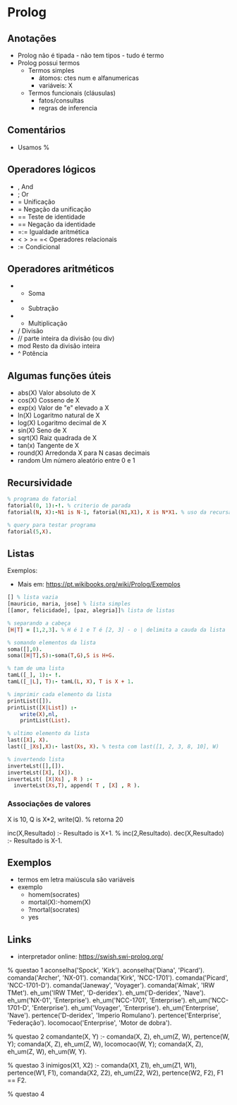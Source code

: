 # Prolog

## Anotações 

- Prolog não é tipada - não tem tipos - tudo é termo
- Prolog possui termos
  - Termos simples
    - átomos: ctes num e alfanumericas
    - variáveis: X
  - Termos funcionais (cláusulas)
    - fatos/consultas
    - regras de inferencia

## Comentários

- Usamos %

## Operadores lógicos

- , And
- ; Or
- = Unificação
- \= Negação da unificação
- == Teste de identidade
- \== Negação da identidade
- =:= Igualdade aritmética
- < > >= =< Operadores relacionais
- := Condicional

## Operadores aritméticos

- +   Soma
- -   Subtração
- *   Multiplicação
- /   Divisão
- //  parte inteira da divisão (ou div)
- mod Resto da divisão inteira
- ^   Potência

## Algumas funções úteis

- abs(X) Valor absoluto de X
- cos(X) Cosseno de X
- exp(x) Valor de "e" elevado a X
- ln(X) Logaritmo natural de X
- log(X) Logaritmo decimal de X
- sin(X) Seno de X
- sqrt(X) Raiz quadrada de X
- tan(x) Tangente de X
- round(X) Arredonda X para N casas decimais
- random Um número aleatório entre 0 e 1


## Recursividade

~~~prolog
% programa do fatorial
fatorial(0, 1):-!. % criterio de parada
fatorial(N, X):-N1 is N-1, fatorial(N1,X1), X is N*X1. % uso da recursao

% query para testar programa
fatorial(5,X).
~~~

## Listas

Exemplos:
  - Mais em: <https://pt.wikibooks.org/wiki/Prolog/Exemplos>

~~~prolog
[] % lista vazia
[mauricio, maria, jose] % lista simples
[[amor, felicidade], [paz, alegria]]% lista de listas

% separando a cabeça
[H|T] = [1,2,3]. % H é 1 e T é [2, 3] - o | delimita a cauda da lista

% somando elementos da lista
soma([],0).
soma([H|T],S):-soma(T,G),S is H+G.

% tam de uma lista
tamL([_], 1):- !.
tamL([_|L], T):- tamL(L, X), T is X + 1.

% imprimir cada elemento da lista
printList([]).
printList([X|List]) :-
	write(X),nl,
    printList(List).

% ultimo elemento da lista
last([X], X).
last([_|Xs],X):- last(Xs, X). % testa com last([1, 2, 3, 8, 10], W)

% invertendo lista
inverteLst([],[]).  
inverteLst([X], [X]).
inverteLst( [X|Xs] , R ) :- 
  inverteLst(Xs,T), append( T , [X] , R ).

~~~

### Associações de valores

X is 10, Q is X*2, write(Q). % retorna 20

inc(X,Resultado) :- Resultado is X+1. % inc(2,Resultado).
dec(X,Resultado) :- Resultado is X-1.

## Exemplos

- termos em letra maiúscula são variáveis
- exemplo
  - homem(socrates)
  - mortal(X):-homem(X)
  - ?mortal(socrates)
  - yes

## Links

- interpretador online: <https://swish.swi-prolog.org/>

% questao 1
aconselha('Spock', 'Kirk').
aconselha('Diana', 'Picard').
comanda('Archer', 'NX-01').
comanda('Kirk', 'NCC-1701'). 
comanda('Picard', 'NCC-1701-D').
comanda('Janeway', 'Voyager').
comanda('Almak', 'IRW TMet').
eh_um('IRW TMet', 'D-deridex').
eh_um('D-deridex', 'Nave').
eh_um('NX-01', 'Enterprise').
eh_um('NCC-1701', 'Enterprise').
eh_um('NCC-1701-D', 'Enterprise').
eh_um('Voyager', 'Enterprise').
eh_um('Enterprise', 'Nave').
pertence('D-deridex', 'Imperio Romulano').
pertence('Enterprise', 'Federação').
locomocao('Enterprise', 'Motor de dobra').

% questao 2
comandante(X, Y) :- comanda(X, Z), eh_um(Z, W), pertence(W, Y);
    comanda(X, Z), eh_um(Z, W), locomocao(W, Y);
    comanda(X, Z), eh_um(Z, W), eh_um(W, Y).

% questao 3
inimigos(X1, X2) :- comanda(X1, Z1), eh_um(Z1, W1), pertence(W1, F1), 
    comanda(X2, Z2), eh_um(Z2, W2), pertence(W2, F2),
    F1 \== F2.

% questao 4

    












